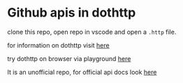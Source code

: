 # Github apis in dothttp

clone this repo, open repo in vscode and open a `.http` file.

for information on dothttp visit [here](http://docs.dothttp.dev/)

try dothttp on browser via playground [here](https://ghpage.dothttp.dev/)

It is an unofficial repo, for official api docs look [here](https://docs.github.com/en/rest/) 

